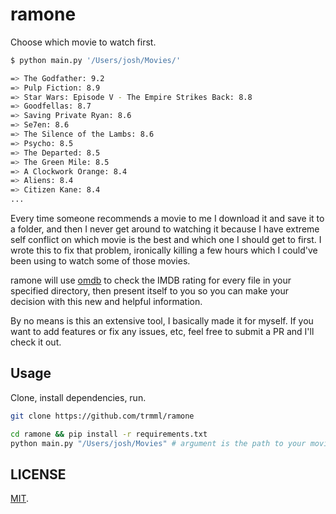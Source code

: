 ramone
======

Choose which movie to watch first.

```bash
$ python main.py '/Users/josh/Movies/'

=> The Godfather: 9.2
=> Pulp Fiction: 8.9
=> Star Wars: Episode V - The Empire Strikes Back: 8.8
=> Goodfellas: 8.7
=> Saving Private Ryan: 8.6
=> Se7en: 8.6
=> The Silence of the Lambs: 8.6
=> Psycho: 8.5
=> The Departed: 8.5
=> The Green Mile: 8.5
=> A Clockwork Orange: 8.4
=> Aliens: 8.4
=> Citizen Kane: 8.4
...
```

Every time someone recommends a movie to me I download it and save it
to a folder, and then I never get around to watching it because I have extreme self conflict
on which movie is the best and which one I should get to first. I wrote this to fix that
problem, ironically killing a few hours which I could've been using to watch some of those movies.

ramone will use [omdb](http://www.omdbapi.com) to check the IMDB rating for every file
in your specified directory, then present itself to you so you can make your decision with
this new and helpful information.

By no means is this an extensive tool, I basically made it for myself. If you want to add
features or fix any issues, etc, feel free to submit a PR and I'll check it out.

Usage
-----

Clone, install dependencies, run.

```bash
git clone https://github.com/trmml/ramone

cd ramone && pip install -r requirements.txt
python main.py "/Users/josh/Movies" # argument is the path to your movies
```

LICENSE
-------

[MIT](LICENSE).